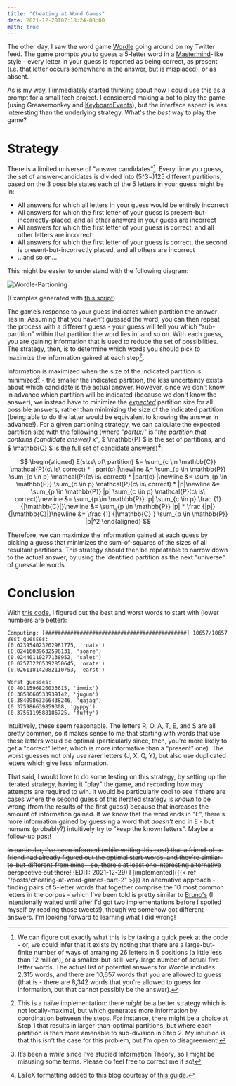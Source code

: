 ```yaml
---
title: "Cheating at Word Games"
date: 2021-12-28T07:18:24-08:00
math: true
---
```


The other day, I saw the word game [Wordle](https://www.powerlanguage.co.uk/wordle/) going around on my Twitter feed. The game prompts you to guess a 5-letter word in a [Mastermind](https://en.wikipedia.org/wiki/Mastermind_(board_game))-like style - every letter in your guess is reported as being correct, as present (i.e. that letter occurs somewhere in the answer, but is misplaced), or as absent.
<!--more-->
As is my way, I immediately started [thinking](https://twitter.com/jacksquaredson/status/1475207328039378945) about how I could use this as a prompt for a small tech project. I considered making a bot to play the game (using Greasemonkey and [KeyboardEvents](https://developer.mozilla.org/en-US/docs/Web/API/KeyboardEvent)), but the interface aspect is less interesting than the underlying strategy. What's the _best_ way to play the game?

# Strategy

There is a limited universe of "answer candidates"[^1]. Every time you guess, the set of answer-candidates is divided into (5^3=)125 different partitions, based on the 3 possible states each of the 5 letters in your guess might be in:
* All answers for which all letters in your guess would be entirely incorrect
* All answers for which the first letter of your guess is present-but-incorrectly-placed, and all other answers in your guess are incorrect
* All answers for which the first letter of your guess is correct, and all other letters are incorrect
* All answers for which the first letter of your guess is correct, the second is present-but-incorrectly placed, and all others are incorrect
* ...and so on...

This might be easier to understand with the following diagram:

![Wordle-Partioning](/Wordle-partitioning.drawio.png)


(Examples generated with [this script](https://github.com/scubbo/wordle-solver/blob/main/example_generator.py))

The game’s response to your guess indicates which partition the answer lies in. Assuming that you haven’t guessed the word, you can then repeat the process with a different guess - your guess will tell you which “sub-partition” within that partition the word lies in, and so on. With each guess, you are gaining information that is used to reduce the set of possibilities. The strategy, then, is to determine which words you should pick to maximize the information gained at each step[^2].

Information is maximized when the size of the indicated partition is minimized[^3] - the smaller the indicated partition, the less uncertainty exists about which candidate is the actual answer. However, since we don't know in advance which partition will be indicated (because we don't know the answer), we instead have to minimize the _[expected](https://en.wikipedia.org/wiki/Expected_value)_ partition size for all possible answers, rather than minimizing the size of the indicated partition (being able to do the latter would be equivalent to knowing the answer in advance!). For a given partioning strategy, we can calculate the expected partition size with the following (where "_part(x)_" is "_the partition that contains (candidate answer) x_", $ \mathbb{P} $ is the set of partitions, and $ \mathbb{C} $ is the full set of candidate answers)[^4]:

$$
\begin{aligned}
E(size\ of\ partition) &= \sum_{c \in \mathbb{C}} \mathcal{P}(c\ is\ correct) * | part(c) |\newline
&= \sum_{p \in \mathbb{P}} \sum_{c \in p} \mathcal{P}(c\ is\ correct) * |part(c) |\newline
&= \sum_{p \in \mathbb{P}} \sum_{c \in p} \mathcal{P}(c\ is\ correct) * |p|\newline
&= \sum_{p \in \mathbb{P}} |p| \sum_{c \in p} \mathcal{P}(c\ is\ correct)\newline
&= \sum_{p \in \mathbb{P}} |p| \sum_{c \in p} \frac {1} {|\mathbb{C}|}\newline
&= \sum_{p \in \mathbb{P}} |p| * \frac {|p|} {|\mathbb{C}|}\newline
&= \frac {1} {|\mathbb{C}|} \sum_{p \in \mathbb{P}} |p|^2
\end{aligned}
$$

Therefore, we can maximize the information gained at each guess by picking a guess that minimizes the sum-of-squares of the sizes of all resultant partitions. This strategy should then be repeatable to narrow down to the actual answer, by using the identified partition as the next "universe" of guessable words.

# Conclusion

With [this code](https://github.com/scubbo/wordle-solver/blob/25edb74e7d3c7da4b6f5eea80ba22593f5487cab/solver.py), I figured out the best and worst words to start with (lower numbers are better):

```
Computing: [#############################################] 10657/10657
Best guesses:
(0.023954023202981775, 'roate')
(0.02416039632596131, 'soare')
(0.02440110277138952, 'salet')
(0.025732265392850645, 'orate')
(0.026118142082110753, 'earst')

Worst guesses:
(0.4011596826033615, 'immix')
(0.3858660533939142, 'jugum')
(0.38409863366438246, 'qajaq')
(0.375986639859308, 'gyppy')
(0.3756119588186725, 'fuffy')
```

Intuitively, these seem reasonable. The letters R, O, A, T, E, and S are all pretty common, so it makes sense to me that starting with words that use these letters would be optimal (particularly since, then, you're more likely to get a "correct" letter, which is more informative than a "present" one). The worst guesses not only use rarer letters (J, X, Q, Y), but also use duplicated letters which give less information.

That said, I would love to do some testing on this strategy, by setting up the iterated strategy, having it "play" the game, and recording how may attempts are required to win. It would be particularly cool to see if there are cases where the second guess of this iterated strategy is _known_ to be wrong (from the results of the first guess) because that increases the amount of information gained. If we know that the word ends in "E", there's more information gained by guessing a word that _doesn't_ end in E - but humans (probably?) intuitively try to "keep the known letters". Maybe a follow-up post!

~~In particular, I've been informed (while writing this post) that a friend-of-a-friend had already figured out the optimal start-words, and they're similar-to-but-different-from mine - so, there's at least one interesting alternative perspective out there!~~ (EDIT: 2021-12-29) I [implemented]({{< ref "/posts/cheating-at-word-games-part-2" >}}) an alternative approach - finding pairs of 5-letter words that together comprise the 10 most common letters in the corpus - which I've been told is pretty similar to [Bruno's](https://twitter.com/NotBrunoAgain/status/1475908992174067717) (I intentionally waited until after I'd got two implementations before I spoiled myself by reading those tweets!), though we somehow got different answers. I'm looking forward to learning what I did wrong!

[^1]: We can figure out exactly what this is by taking a quick peek at the code - or, we could infer that it exists by noting that there are a large-but-finite number of ways of arranging 26 letters in 5 positions (a little less than 12 million), or a smaller-but-still-very-large number of actual five-letter words. The actual list of potential answers for Wordle includes 2,315 words, and there are 10,657 words that you are allowed to guess (that is - there are 8,342 words that you're allowed to guess for information, but that cannot possibly be the answer).

[^2]: This is a naïve implementation: there _might_ be a better strategy which is not locally-maximal, but which generates more information by coordination between the steps. For instance, there might be a choice at Step 1 that results in larger-than-optimal partitions, but where each partition is then more amenable to sub-division in Step 2. My intuition is that this isn’t the case for this problem, but I’m open to disagreement!

[^3]: It’s been a _while_ since I’ve studied Information Theory, so I might be misusing some terms. Please do feel free to correct me if so!

[^4]: LaTeX formatting added to this blog courtesy of [this guide](https://mertbakir.gitlab.io/hugo/math-typesetting-in-hugo/).